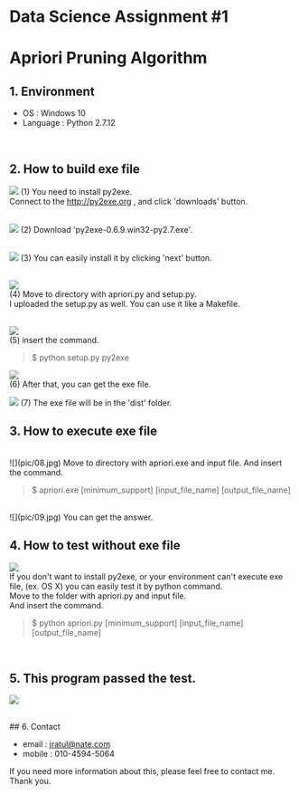 # Data Science Assignment #1  
# Apriori Pruning Algorithm

## 1. Environment
* OS : Windows 10
* Language : Python 2.7.12  
<br>  

## 2. How to build exe file

![](pic/01.jpg)
(1) You need to install py2exe.  
Connect to the http://py2exe.org , and click 'downloads' button.  
<br>    
  
![](pic/02.jpg)
(2) Download 'py2exe-0.6.9.win32-py2.7.exe'.  
<br>  
  
![](pic/03.jpg)
(3) You can easily install it by clicking 'next' button.  
<br>    
  
![](pic/04.jpg)  
(4) Move to directory with apriori.py and setup.py.  
I uploaded the setup.py as well. You can use it like a Makefile.  
<br>    
  
![](pic/05.jpg)  
(5) insert the command.  
  
> $ python setup.py py2exe  
  
  
![](pic/06.jpg)  
(6) After that, you can get the exe file.
<br>    
  
![](pic/07.jpg)
(7) The exe file will be in the 'dist' folder.
<br>    
  
## 3. How to execute exe file
<br>    
![](pic/08.jpg)
Move to directory with apriori.exe and input file.  
And insert the command.
  
> $ apriori.exe [minimum\_support] [input\_file\_name] [output\_file\_name]  
  
<br>    
![](pic/09.jpg)  
You can get the answer.  
<br>    
  
## 4. How to test without exe file  
  
![](pic/10.jpg)  
If you don't want to install py2exe, or your environment can't execute exe file, (ex. OS X) you can easily test it by python command.  
Move to the folder with apriori.py and input file.  
And insert the command.  
  
> $ python apriori.py [minimum\_support] [input\_file\_name] [output\_file\_name]  
<br>    
  
## 5. This program passed the test.
  
![](pic/11.jpg)  
  
<br>    
## 6. Contact   
  
* email : jratul@nate.com
* mobile : 010-4594-5064  

If you need more information about this, please feel free to contact me.  
Thank you.
